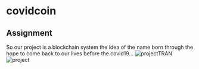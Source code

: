 # covidcoin
## Assignment 

So our project is a blockchain system the idea of the name born through the hope to come back to our lives before the covid19...
![projectTRAN](https://user-images.githubusercontent.com/66486002/86768495-f7c32e80-c04d-11ea-81c3-9611e41c249a.png)
![project](https://user-images.githubusercontent.com/66486002/86768570-16c1c080-c04e-11ea-8854-d3fdeb899f6c.png)
